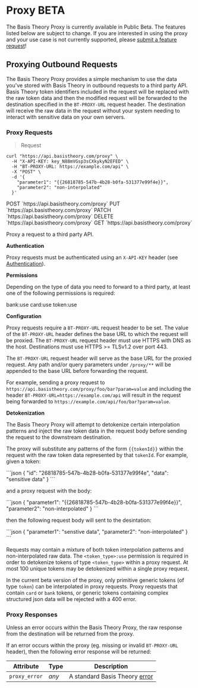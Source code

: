 # Proxy <span class="beta menu">BETA</span>

<aside class="warning">
  <span>The Basis Theory Proxy is currently available in Public Beta. The features listed below are subject to change. If you are interested in using the proxy and your use case is not currently supported, please <a href="mailto:support@basistheory.com?subject=Proxy Feature Request">submit a feature request</a>!</span>
</aside>

## Proxying Outbound Requests

The Basis Theory Proxy provides a simple mechanism to use the data you've stored with Basis Theory in outbound requests to a third party API.
Basis Theory token identifiers included in the request will be replaced with the raw token data and then the modified request will be forwarded to the destination specified in the `BT-PROXY-URL` request header. The destination will receive the raw data in the request without your system needing to interact with sensitive data on your own servers.

### Proxy Requests

> Request

```shell
curl "https://api.basistheory.com/proxy" \
  -H "X-API-KEY: key_N88mVGsp3sCXkykyN2EFED" \
  -H "BT-PROXY-URL: https://example.com/api" \
  -X "POST" \
  -d '{
    "parameter1": "{{26818785-547b-4b28-b0fa-531377e99f4e}}",
    "parameter2": "non-interpolated"
  }'
```

<span class="http-method post">
  <span class="method-wrapper">
    <span class="box-method">POST</span>
  </span>
  `https://api.basistheory.com/proxy`
</span>

<span class="http-method put">
  <span class="method-wrapper">
    <span class="box-method">PUT</span>
  </span>
  `https://api.basistheory.com/proxy`
</span>

<span class="http-method patch">
  <span class="method-wrapper">
    <span class="box-method">PATCH</span>
  </span>
  `https://api.basistheory.com/proxy`
</span>

<span class="http-method delete">
  <span class="method-wrapper">
    <span class="box-method">DELETE</span>
  </span>
  `https://api.basistheory.com/proxy`
</span>

<span class="http-method get">
  <span class="method-wrapper">
    <span class="box-method">GET</span>
  </span>
  `https://api.basistheory.com/proxy`
</span>

Proxy a request to a third party API.

**Authentication**

Proxy requests must be authenticated using an `X-API-KEY` header (see [Authentication](#authentication)). 

**Permissions**

Depending on the type of data you need to forward to a third party, at least one of the following permissions is required:

<p class="scopes">
  <span class="scope">bank:use</span>
  <span class="scope">card:use</span>
  <span class="scope">token:use</span>
</p>

**Configuration**

Proxy requests require a `BT-PROXY-URL` request header to be set. The value of the `BT-PROXY-URL` header defines the base URL to which the request will be proxied.
The `BT-PROXY-URL` request header must use HTTPS with DNS as the host. Destinations must use HTTPS >= TLSv1.2 over port 443.
  
The `BT-PROXY-URL` request header will serve as the base URL for the proxied request. Any path and/or query parameters under `/proxy/**` will be appended to the base URL before forwarding the request.

For example, sending a proxy request to `https://api.basistheory.com/proxy/foo/bar?param=value` and including the header `BT-PROXY-URL=https://example.com/api` will result in the request being forwarded to `https://example.com/api/foo/bar?param=value`.

**Detokenization**

The Basis Theory Proxy will attempt to detokenize certain interpolation patterns and inject the raw token data in the request body before sending the request to the downstream destination.

The proxy will substitute any patterns of the form `{{tokenId}}` within the request with the raw token data represented by that `tokenId`. For example,
given a token:

<div class="center-column"></div>
```json
{
    "id": "26818785-547b-4b28-b0fa-531377e99f4e",
    "data": "sensitive data"
}
```  

and a proxy request with the body:

<div class="center-column"></div>
```json
{
    "parameter1": "{{26818785-547b-4b28-b0fa-531377e99f4e}}",
    "parameter2": "non-interpolated"
}
```  

then the following request body will sent to the desintation:

<div class="center-column"></div>
```json
{
    "parameter1": "senstive data",
    "parameter2": "non-interpolated"
}
```

Requests may contain a mixture of both token interpolation patterns and non-interpolated raw data. The `<token_type>:use` permission is required in order to detokenize tokens of type `<token_type>` within a proxy request. At most 100 unique tokens may be detokenized within a single proxy request.

<aside class="notice">
  <span>In the current beta version of the proxy, only primitive generic tokens (of type <code>token</code>) can be interpolated in proxy requests. Proxy requests that contain <code>card</code> or <code>bank</code> tokens, or generic tokens containing complex structured json data will be rejected with a 400 error.</span>
</aside>

### Proxy Responses

Unless an error occurs within the Basis Theory Proxy, the raw response from the destination will be returned from the proxy.

If an error occurs within the proxy (eg. missing or invalid `BT-PROXY-URL` header), then the following error response will be returned:

| Attribute     | Type  | Description                              |
|---------------|-------|------------------------------------------|
| `proxy_error` | *any* | A standard Basis Theory [error](#errors) |
  